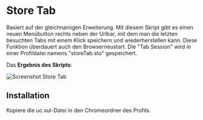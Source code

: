# Store Tab
Basiert auf der gleichnamigen Erweiterung. Mit diesem Skript gibt es einen neuen Menübutton rechts neben der Urlbar, mit dem man die letzten 
besuchten Tabs mit einem Klick speichern und wiederherstellen kann. Diese Funktion überdauert auch den Browserneustart. Die "Tab Session" wird in 
einer Profildatei namens "storeTab.sto" gespeichert.

Das **Ergebnis des Skripts**:

![Screenshot Store Tab](https://github.com/ardiman/userChrome.js/raw/master/storetab/scr_storetab.png)

## Installation
Kopiere die uc.xul-Datei in den Chromeordner des Profils.
